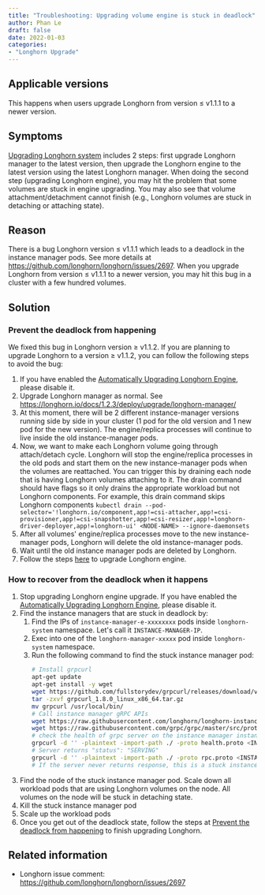 ```yaml
---
title: "Troubleshooting: Upgrading volume engine is stuck in deadlock"
author: Phan Le
draft: false
date: 2022-01-03
categories:
- "Longhorn Upgrade"
---
```


## Applicable versions

This happens when users upgrade Longhorn from version ≤ v1.1.1 to a newer version.

## Symptoms

[Upgrading Longhorn system](https://longhorn.io/docs/1.2.3/deploy/upgrade/) includes 2 steps: first upgrade Longhorn manager to the latest version,
then upgrade the Longhorn engine to the latest version using the latest Longhorn manager.
When doing the second step (upgrading Longhorn engine), you may hit the problem that some volumes are stuck in engine upgrading.
You may also see that volume attachment/detachment cannot finish (e.g., Longhorn volumes are stuck in detaching or attaching state).

## Reason

There is a bug Longhorn version ≤ v1.1.1 which leads to a deadlock in the instance manager pods.
See more details at https://github.com/longhorn/longhorn/issues/2697.
When you upgrade Longhorn from version ≤ v1.1.1 to a newer version, you may hit this bug in a cluster with a few hundred volumes.

## Solution

### Prevent the deadlock from happening

We fixed this bug in Longhorn version ≥ v1.1.2.
If you are planning to upgrade Longhorn to a version ≥ v1.1.2, you can follow the following steps to avoid the bug:

1. If you have enabled the [Automatically Upgrading Longhorn Engine](https://longhorn.io/docs/1.2.3/deploy/upgrade/auto-upgrade-engine/), please disable it.
1. Upgrade Longhorn manager as normal. See https://longhorn.io/docs/1.2.3/deploy/upgrade/longhorn-manager/
1. At this moment, there will be 2 different instance-manager versions running side by side in your cluster (1 pod for the old version and 1 new pod for the new version).
   The engine/replica processes will continue to live inside the old instance-manager pods.
1. Now, we want to make each Longhorn volume going through attach/detach cycle.
   Longhorn will stop the engine/replica processes in the old pods and start them on the new instance-manager pods when the volumes are reattached.
   You can trigger this by draining each node that is having Longhorn volumes attaching to it.
   The drain command should have flags so it only drains the appropriate workload but not Longhorn components.
   For example, this drain command skips Longhorn components `kubectl drain --pod-selector='!longhorn.io/component,app!=csi-attacher,app!=csi-provisioner,app!=csi-snapshotter,app!=csi-resizer,app!=longhorn-driver-deployer,app!=longhorn-ui' <NODE-NAME> --ignore-daemonsets`
1. After all volumes' engine/replica processes move to the new instance-manager pods, Longhorn will delete the old instance-manager pods.
1. Wait until the old instance manager pods are deleted by Longhorn.
1. Follow the steps [here](https://longhorn.io/docs/1.2.3/deploy/upgrade/auto-upgrade-engine/) to upgrade Longhorn engine.

### How to recover from the deadlock when it happens

1. Stop upgrading Longhorn engine upgrade.
   If you have enabled the [Automatically Upgrading Longhorn Engine](https://longhorn.io/docs/1.2.3/deploy/upgrade/auto-upgrade-engine/), please disable it.
1. Find the instance managers that are stuck in deadlock by:
    1. Find the IPs of `instance-manager-e-xxxxxxxx` pods inside `longhorn-system` namespace.
       Let's call it `INSTANCE-MANAGER-IP`.
    1. Exec into one of the `longhorn-manager-xxxxx` pod inside `longhorn-system` namespace.
    1. Run the following command to find the stuck instance manager pod:
        ```bash
        # Install grpcurl
        apt-get update
        apt-get install -y wget
        wget https://github.com/fullstorydev/grpcurl/releases/download/v1.8.0/grpcurl_1.8.0_linux_x86_64.tar.gz
        tar -zxvf grpcurl_1.8.0_linux_x86_64.tar.gz
        mv grpcurl /usr/local/bin/
        # Call instance manager gRPC APIs
        wget https://raw.githubusercontent.com/longhorn/longhorn-instance-manager/master/pkg/rpc/rpc.proto
        wget https://raw.githubusercontent.com/grpc/grpc/master/src/proto/grpc/health/v1/health.proto
        # check the health of grpc server on the instance manager instance-manager-e-f386c595
        grpcurl -d '' -plaintext -import-path ./ -proto health.proto <INSTANCE-MANAGER-IP>:8500 grpc.health.v1.Health/Check
        # Server returns "status": "SERVING"
        grpcurl -d '' -plaintext -import-path ./ -proto rpc.proto <INSTANCE-MANAGER-IP>:8500 ProcessManagerService/ProcessList
        # If the server never returns response, this is a stuck instance manager pod
        ```
1. Find the node of the stuck instance manager pod.
   Scale down all workload pods that are using Longhorn volumes on the node.
   All volumes on the node will be stuck in detaching state.
1. Kill the stuck instance manager pod
1. Scale up the workload pods
1. Once you get out of the deadlock state, follow the steps at [Prevent the deadlock from happening](#prevent-the-deadlock-from-happening) to finish upgrading Longhorn.

## Related information

- Longhorn issue comment: https://github.com/longhorn/longhorn/issues/2697
